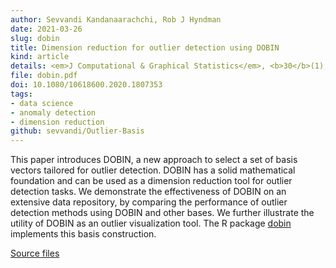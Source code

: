 ```yaml
---
author: Sevvandi Kandanaarachchi, Rob J Hyndman
date: 2021-03-26
slug: dobin
title: Dimension reduction for outlier detection using DOBIN
kind: article
details: <em>J Computational & Graphical Statistics</em>, <b>30</b>(1), 204-219
file: dobin.pdf
doi: 10.1080/10618600.2020.1807353
tags:
- data science
- anomaly detection
- dimension reduction
github: sevvandi/Outlier-Basis
---
```


This paper introduces DOBIN, a new approach to select a set of basis vectors tailored for outlier detection. DOBIN has a solid mathematical foundation and can be used as a dimension reduction tool for outlier detection tasks. We demonstrate the effectiveness of DOBIN on an extensive data repository, by comparing the performance of outlier detection methods using DOBIN and other bases. We further illustrate the utility of DOBIN as an outlier visualization tool. The R package [dobin](https://github.com/sevvandi/dobin) implements this basis construction.

[Source files](https://github.com/sevvandi/Outlier-Basis)

